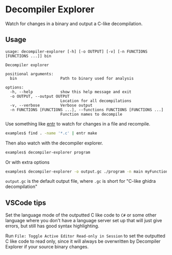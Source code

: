 # Decompiler Explorer

Watch for changes in a binary and output a C-like decompilation.

## Usage

```
usage: decompiler-explorer [-h] [-o OUTPUT] [-v] [-n FUNCTIONS [FUNCTIONS ...]] bin

Decompiler explorer

positional arguments:
  bin                   Path to binary used for analysis

options:
  -h, --help            show this help message and exit
  -o OUTPUT, --output OUTPUT
                        Location for all decompilations
  -v, --verbose         Verbose output
  -n FUNCTIONS [FUNCTIONS ...], --functions FUNCTIONS [FUNCTIONS ...]
                        Function names to decompile
```

Use something like [entr](https://github.com/eradman/entr) to watch for changes in a file and recompile.

```bash
examples$ find . -name '*.c' | entr make
```

Then also watch with the decompiler explorer.

```bash
examples$ decompiler-explorer program
```

Or with extra options

```bash
examples$ decompiler-explorer -o output.gc ./program -n main myFunction
```

`output.gc` is the default output file, where `.gc` is short for "C-like ghidra decompilation"

## VSCode tips

Set the language mode of the outputted C like code to `C#` or some other language where you don't have a language server set up that will just give errors, but still has good syntax highlighting.

Run `File: Toggle Active Editor Read-only in Session` to set the outputted C like code to read only, since it will always be overwritten by Decompiler Explorer if your source binary changes.
